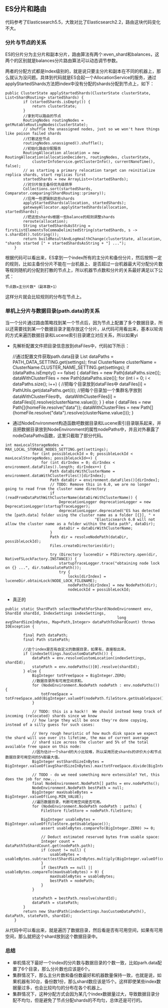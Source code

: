 ## ES分片和路由

代码参考了Elasticsearch5.5，大致对比了Elasticsearch2.2，路由这块代码变化不大。

### 分片与节点的关系

ES的分片分为主分片和副本分片，路由算法有两个:even_shard和balances，这两个的区别就是balances分片路由算法可以动态调节参数。

两者的分配方式都是Index级别的，就是说只要主分片和副本在不同的机器上，那么就认为没问题。具体到代码就是ES会起一个AllocationService的服务，通过applyStartedShards方法把index中没有分配的shards分配到节点上，如下：

    public ClusterState applyStartedShards(ClusterState clusterState, List<ShardRouting> startedShards) {
            if (startedShards.isEmpty()) {
                return clusterState;
            }
            //拿到可以路由的节点
            RoutingNodes routingNodes = getMutableRoutingNodes(clusterState);
            // shuffle the unassigned nodes, just so we won't have things like poison failed shards
            //打散这些节点
            routingNodes.unassigned().shuffle();
            //初始化路由分配服务
            RoutingAllocation allocation = new RoutingAllocation(allocationDeciders, routingNodes, clusterState,
                clusterInfoService.getClusterInfo(), currentNanoTime(), false);
            // as starting a primary relocation target can reinitialize replica shards, start replicas first
            startedShards = new ArrayList<>(startedShards);
            //对分片按主备份优先级排序
            Collections.sort(startedShards, Comparator.comparing(ShardRouting::primary));
            //应用一些逻辑到这些shards
            applyStartedShards(allocation, startedShards);
            gatewayAllocator.applyStartedShards(allocation, startedShards);
            //把这些shards根据一些balance的规则调整shards
            reroute(allocation);
            String startedShardsAsString = firstListElementsToCommaDelimitedString(startedShards, s -> s.shardId().toString());
            return buildResultAndLogHealthChange(clusterState, allocation, "shards started [" + startedShardsAsString + "] ...");
        }

根据代码可以看出来，ES拿到一个index所有的主分片和备份分片，然后按照一定的规则，比如主备份分片不能在一台机器上、是否超过一台机器最大可分配分片数等规则随机的分配到打散的节点上，所以机器节点数和分片的关系最好满足以下公式：

    节点数=主分片数*（副本数+1）

这样分片就会比较规则的分布在节点上。

### 单机上分片与数据目录(path.data)的关系

当一个分片通过路由策略找到某一个节点后，因为节点上配置了多个数据目录，所以还需要找到某一个数据目录才能存放这个分片，从代码可用看出来，基本以轮询的方式来遍历数据目录和Lucene索引目录建立对应关系，所以如果yi

* 先解析配置文件把目录信息放到dtaFiles中，代码如下所示：


    //通过配置文件获取path.data目录
    List<String> dataPaths = PATH_DATA_SETTING.get(settings);
            final ClusterName clusterName = ClusterName.CLUSTER_NAME_SETTING.get(settings);
            if (dataPaths.isEmpty() == false) {
                dataFiles = new Path[dataPaths.size()];
                dataWithClusterFiles = new Path[dataPaths.size()];
                for (int i = 0; i < dataPaths.size(); i++) {
                    //把每个目录放到dataFiles中
                    dataFiles[i] = PathUtils.get(dataPaths.get(i));
                    //把每个目录加一个集群名字放到dataWithClusterFiles中。
                    dataWithClusterFiles[i] = dataFiles[i].resolve(clusterName.value());
                }
            } else {
                dataFiles = new Path[]{homeFile.resolve("data")};
                dataWithClusterFiles = new Path[]{homeFile.resolve("data").resolve(clusterName.value())};
            }

* 通过NodeEnvironment构造函数吧数据目录和Lucene索引目录联系起来，并且把数据目录放到NodeEnvironment的属性nodePaths中，并且对外暴露了nodeDataPaths函数，这里只截取了部分代码。

```
int maxLocalStorageNodes = MAX_LOCAL_STORAGE_NODES_SETTING.get(settings);
            for (int possibleLockId = 0; possibleLockId < maxLocalStorageNodes; possibleLockId++) {
                for (int dirIndex = 0; dirIndex < environment.dataFiles().length; dirIndex++) {
                    Path dataDirWithClusterName = environment.dataWithClusterFiles()[dirIndex];
                    Path dataDir = environment.dataFiles()[dirIndex];
                    // TODO: Remove this in 6.0, we are no longer going to read from the cluster name directory
                    if (readFromDataPathWithClusterName(dataDirWithClusterName)) {
                        DeprecationLogger deprecationLogger = new DeprecationLogger(startupTraceLogger);
                        deprecationLogger.deprecated("ES has detected the [path.data] folder using the cluster name as a folder [{}], " +
                                        "Elasticsearch 6.0 will not allow the cluster name as a folder within the data path", dataDir);
                        dataDir = dataDirWithClusterName;
                    }
                    Path dir = resolveNodePath(dataDir, possibleLockId);
                    Files.createDirectories(dir);

                    try (Directory luceneDir = FSDirectory.open(dir, NativeFSLockFactory.INSTANCE)) {
                        startupTraceLogger.trace("obtaining node lock on {} ...", dir.toAbsolutePath());
                        try {
                            locks[dirIndex] = luceneDir.obtainLock(NODE_LOCK_FILENAME);
                            nodePaths[dirIndex] = new NodePath(dir);
                            nodeLockId = possibleLockId;
```

* 真正的

```
public static ShardPath selectNewPathForShard(NodeEnvironment env, ShardId shardId, IndexSettings indexSettings,
                                                  long avgShardSizeInBytes, Map<Path,Integer> dataPathToShardCount) throws IOException {

        final Path dataPath;
        final Path statePath;

        //这个index是否有自定义的数据目录，如果有，直接取出来。
        if (indexSettings.hasCustomDataPath()) {
            dataPath = env.resolveCustomLocation(indexSettings, shardId);
            statePath = env.nodePaths()[0].resolve(shardId);
        } else {
            BigInteger totFreeSpace = BigInteger.ZERO;
            //数据目录所有可用空间求和。
            for (NodeEnvironment.NodePath nodePath : env.nodePaths()) {
                totFreeSpace = totFreeSpace.add(BigInteger.valueOf(nodePath.fileStore.getUsableSpace()));
            }

            // TODO: this is a hack!!  We should instead keep track of incoming (relocated) shards since we know
            // how large they will be once they're done copying, instead of a silly guess for such cases:

            // Very rough heuristic of how much disk space we expect the shard will use over its lifetime, the max of current average
            // shard size across the cluster and 5% of the total available free space on this node:
            //因为估计一个shard的大小比较难，所以采用历史shards的评价大小和节点数据目录可用空间的5%取最大值。
            BigInteger estShardSizeInBytes = BigInteger.valueOf(avgShardSizeInBytes).max(totFreeSpace.divide(BigInteger.valueOf(20)));

            // TODO - do we need something more extensible? Yet, this does the job for now...
            final NodeEnvironment.NodePath[] paths = env.nodePaths();
            NodeEnvironment.NodePath bestPath = null;
            BigInteger maxUsableBytes = BigInteger.valueOf(Long.MIN_VALUE);
            //遍历数据目录，判断可用空间是否可用。
            for (NodeEnvironment.NodePath nodePath : paths) {
                FileStore fileStore = nodePath.fileStore;

                BigInteger usableBytes = BigInteger.valueOf(fileStore.getUsableSpace());
                assert usableBytes.compareTo(BigInteger.ZERO) >= 0;

                // Deduct estimated reserved bytes from usable space:
                Integer count = dataPathToShardCount.get(nodePath.path);
                if (count != null) {
                    usableBytes = usableBytes.subtract(estShardSizeInBytes.multiply(BigInteger.valueOf(count)));
                }
                if (bestPath == null || usableBytes.compareTo(maxUsableBytes) > 0) {
                    maxUsableBytes = usableBytes;
                    bestPath = nodePath;
                }
            }

            statePath = bestPath.resolve(shardId);
            dataPath = statePath;
        }
        return new ShardPath(indexSettings.hasCustomDataPath(), dataPath, statePath, shardId);
    }

```

从代码中可以看出来，就是遍历了数据目录，然后看是否有可用空间，如果有可用空间，那么就把这个shard放到这个数据目录中。

### 总结

* 单机情况下最好一个index的分片数与数据目录的个数一致，比如parh.data配置了6个目录，那么分片数也应该是6个。
* 集群情况下，那么主分片数和备份数最好和机器数量保持一致，也就是说，如果机器有30台，备份数1份，那么shard数应该是15个。这样即使某些index数据量过多，也会比较均匀的分布在各个机器上。
* 集群情况下，这种分配方式会因为某几个index数据量过大，导致数据目录分配不均匀，但是避免了节点分配shards的不均匀，总体还是可行的。
